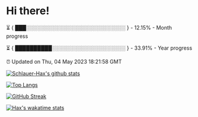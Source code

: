 # Hi there!

⏳ { ███░░░░░░░░░░░░░░░░░░░░░░░░░░░ } - 12.15% - Month progress

⏳ { ██████████░░░░░░░░░░░░░░░░░░░░ } - 33.91% - Year progress

⏰ Updated on Thu, 04 May 2023 18:21:58 GMT


[![Schlauer-Hax's github stats](https://github-readme-stats.vercel.app/api?username=Schlauer-Hax&show_icons=true&theme=dark&count_private=true)](https://github.com/Schlauer-Hax)


[![Top Langs](https://github-readme-stats.vercel.app/api/top-langs/?username=Schlauer-Hax&layout=compact&theme=dark)](https://github.com/Schlauer-Hax?tab=repositories)

[![GitHub Streak](https://streak-stats.demolab.com?user=Schlauer-Hax&theme=dark)](https://git.io/streak-stats)

[![Hax's wakatime stats](https://github-readme-stats.vercel.app/api/wakatime?username=Hax&theme=dark)](https://wakatime.com/@Hax)

